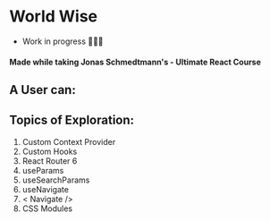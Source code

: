 # World Wise

- Work in progress 👩🏾‍💻

#### Made while taking Jonas Schmedtmann's - Ultimate React Course

## A User can:

## Topics of Exploration:

1. Custom Context Provider
2. Custom Hooks
3. React Router 6
4. useParams
5. useSearchParams
6. useNavigate
7. < Navigate />
8. CSS Modules
